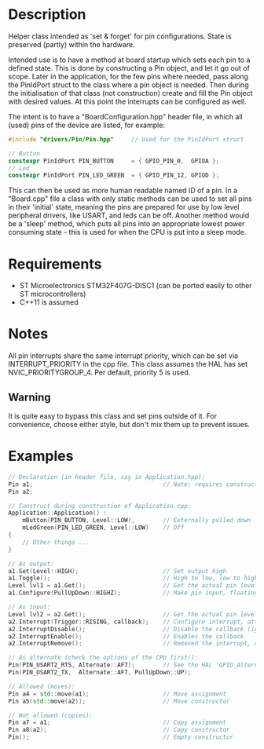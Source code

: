 

# Description
Helper class intended as 'set & forget' for pin  configurations. State is preserved (partly) within the hardware.

Intended use is to have a method at board startup which sets each pin to a defined state. This is done by constructing a Pin object, and let it go out of scope.
Later in the application, for the few pins where needed, pass along the PinIdPort struct to the class where a pin object is needed.
Then during the initialisation of that class (not construction) create and fill the Pin object with desired values. At this point the interrupts can be configured as well.

The intent is to have a "BoardConfiguration.hpp" header file, in which all (used) pins of the device are listed, for example:
```cpp
#include "drivers/Pin/Pin.hpp"     // Used for the PinIdPort struct

// Button
constexpr PinIdPort PIN_BUTTON     = { GPIO_PIN_0,  GPIOA };
// Led
constexpr PinIdPort PIN_LED_GREEN  = { GPIO_PIN_12, GPIOD };
```

This can then be used as more human readable named ID of a pin. In a "Board.cpp" file a class with only static methods can be used to set all pins in their 'initial' state, meaning the pins are prepared for use by low level peripheral drivers, like USART, and leds can be off. Another method would be a 'sleep' method, which puts all pins into an appropriate lowest power consuming state - this is used for when the CPU is put into a sleep mode.

# Requirements
* ST Microelectronics STM32F407G-DISC1 (can be ported easily to other ST microcontrollers)
* C++11 is assumed

# Notes
All pin interrupts share the same interrupt priority, which can be set via INTERRUPT_PRIORITY in the cpp file.
This class assumes the HAL has set NVIC_PRIORITYGROUP_4.
Per default, priority 5 is used.

## Warning
It is quite easy to bypass this class and set pins outside of it. For convenience, choose either style, but don't mix them up to prevent issues.
 
# Examples
```cpp
// Declaration (in header file, say in Application.hpp):
Pin a1;										// Note: requires construction during construction of owning class
Pin a2;

// Construct during construction of Application.cpp:
Application::Application() :
    mButton(PIN_BUTTON, Level::LOW),        // Externally pulled down
    mLedGreen(PIN_LED_GREEN, Level::LOW)    // Off
{
    // Other things ...
}

// As output:
a1.Set(Level::HIGH);                        // Set output high
a1.Toggle();                                // High to low, low to high
Level lvl1 = a1.Get();                      // Get the actual pin level
a1.Configure(PullUpDown::HIGHZ);            // Make pin input, floating

// As input:
Level lvl2 = a2.Get();                      // Get the actual pin level
a2.Interrupt(Trigger::RISING, callback);    // Configure interrupt, attach callback, default active
a2.InterruptDisable();                      // Disable the callback (ignores the interrupt)
a2.InterruptEnable();                       // Enables the callback
a2.InterruptRemove();                       // Removed the interrupt, detaches the callback

// As alternate (check the options of the CPU first!):
Pin(PIN_USART2_RTS, Alternate::AF7);        // See the HAL 'GPIO_Alternate_function_selection' for options
Pin(PIN_USART2_TX,  Alternate::AF7, PullUpDown::UP);

// Allowed (moves):
Pin a4 = std::move(a1);                     // Move assignment
Pin a5(std::move(a2));                      // Move constructor

// Not allowed (copies):
Pin a7 = a1;                                // Copy assignment
Pin a8(a2);                                 // Copy constructor
Pin();                                      // Empty constructor
```
